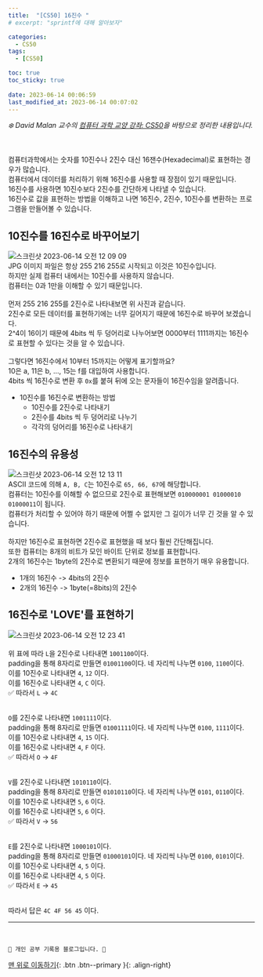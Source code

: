 ```yaml
---
title:  "[CS50] 16진수 "
# excerpt: "sprintf에 대해 알아보자"

categories:
  - CS50
tags:
  - [CS50]

toc: true
toc_sticky: true
 
date: 2023-06-14 00:06:59
last_modified_at: 2023-06-14 00:07:02
---
```



_❄️ David Malan 교수의 [컴퓨터 과학 교양 강좌: CS50](https://www.edwith.org/cs50/lecture/22798?isDesc=false)을 바탕으로 정리한 내용입니다._

<br>

컴퓨터과학에서는 숫자를 10진수나 2진수 대신 16잰수(Hexadecimal)로 표현하는 경우가 많습니다.<br>
컴퓨터에서 데이터를 처리하기 위해 16진수를 사용할 때 장점이 있기 때문입니다.<br>
16진수를 사용하면 10진수보다 2진수를 간단하게 나타낼 수 있습니다.<br>
16진수로 값을 표현하는 방법을 이해하고 나면 16진수, 2진수, 10진수를 변환하는 프로그램을 만들어볼 수 있습니다.

## 10진수를 16진수로 바꾸어보기
![스크린샷 2023-06-14 오전 12 09 09](https://github.com/minju412/jenkins-test/assets/59405576/99aca3e9-52fb-4d31-8af7-3b89613bc8f5)<br>
JPG 이미지 파일은 항상 255 216 255로 시작되고 이것은 10진수입니다.<br>
하지만 실제 컴퓨터 내에서는 10진수를 사용하지 않습니다.<br>
컴퓨터는 0과 1만을 이해할 수 있기 때문입니다.<br><br>
먼저 255 216 255를 2진수로 나타내보면 위 사진과 같습니다.<br>
2진수로 모든 데이터를 표현하기에는 너무 길어지기 때문에 16진수로 바꾸어 보겠습니다.<br>
2^4이 16이기 때문에 4bits 씩 두 덩어리로 나누어보면 0000부터 1111까지는 16진수로 표현할 수 있다는 것을 알 수 있습니다.<br><br>
그렇다면 16진수에서 10부터 15까지는 어떻게 표기할까요?<br>
10은 a, 11은 b, ..., 15는 f를 대입하여 사용합니다.<br>
4bits 씩 16진수로 변환 후 `0x`를 붙혀 뒤에 오는 문자들이 16진수임을 알려줍니다.

- 10진수를 16진수로 변환하는 방법
  - 10진수를 2진수로 나타내기
  - 2진수를 4bits 씩 두 덩어리로 나누기
  - 각각의 덩어리를 16진수로 나타내기


## 16진수의 유용성
![스크린샷 2023-06-14 오전 12 13 11](https://github.com/minju412/jenkins-test/assets/59405576/43912ee7-dbb6-43b5-b8dc-b4d0fc4a4d67)<br>
ASCII 코드에 의해 `A, B, C`는 10진수로 `65, 66, 67`에 해당합니다.<br>
컴퓨터는 10진수를 이해할 수 없으므로 2진수로 표현해보면 `010000001 01000010 01000011`이 됩니다.<br>
컴퓨터가 처리할 수 있어야 하기 때문에 어쩔 수 없지만 그 길이가 너무 긴 것을 알 수 있습니다.<br><br>
하지만 16진수로 표현하면 2진수로 표현했을 때 보다 훨씬 간단해집니다.<br>
또한 컴퓨터는 8개의 비트가 모인 바이트 단위로 정보를 표현합니다.<br>
2개의 16진수는 1byte의 2진수로 변환되기 때문에 정보를 표현하기 매우 유용합니다.

- 1개의 16진수 -> 4bits의 2진수
- 2개의 16진수 -> 1byte(=8bits)의 2진수

## 16진수로 'LOVE'를 표현하기
![스크린샷 2023-06-14 오전 12 23 41](https://github.com/minju412/jenkins-test/assets/59405576/9f653960-42de-4457-b8c6-be1ccbc45ccc)<br><br>
위 표에 따라 `L`을 2진수로 나타내면 `1001100`이다. <br>
padding을 통해 8자리로 만들면 `01001100`이다. 네 자리씩 나누면 `0100`, `1100`이다.<br>
이를 10진수로 나타내면 `4`, `12` 이다.<br>
이를 16진수로 나타내면 `4`, `C` 이다.<br>
✅ 따라서 `L` -> `4C`<br><br>

`O`를 2진수로 나타내면 `1001111`이다. <br>
padding을 통해 8자리로 만들면 `01001111`이다. 네 자리씩 나누면 `0100`, `1111`이다. <br>
이를 10진수로 나타내면 `4`, `15` 이다.<br>
이를 16진수로 나타내면 `4`, `F` 이다.<br>
✅ 따라서 `O` -> `4F`<br><br>

`V`를 2진수로 나타내면 `1010110`이다. <br>
padding을 통해 8자리로 만들면 `01010110`이다. 네 자리씩 나누면 `0101`, `0110`이다. <br>
이를 10진수로 나타내면 `5`, `6` 이다.<br>
이를 16진수로 나타내면 `5`, `6` 이다.<br>
✅ 따라서 `V` -> `56`<br><br>

`E`를 2진수로 나타내면 `1000101`이다. <br>
padding을 통해 8자리로 만들면 `01000101`이다. 네 자리씩 나누면 `0100`, `0101`이다. <br>
이를 10진수로 나타내면 `4`, `5` 이다.<br>
이를 16진수로 나타내면 `4`, `5` 이다.<br>
✅ 따라서 `E` -> `45`<br><br>

따라서 답은 `4C 4F 56 45` 이다.







***
<br>


    💛 개인 공부 기록용 블로그입니다. 👻

[맨 위로 이동하기](#){: .btn .btn--primary }{: .align-right}